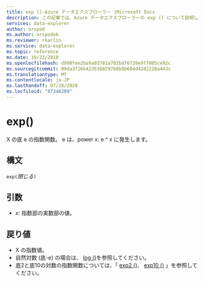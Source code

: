 ```yaml
---
title: exp ()-Azure データエクスプローラー |Microsoft Docs
description: この記事では、Azure データエクスプローラーの exp () について説明します。
services: data-explorer
author: orspod
ms.author: orspodek
ms.reviewer: rkarlin
ms.service: data-explorer
ms.topic: reference
ms.date: 10/23/2018
ms.openlocfilehash: d990fee2ba9a93781a702bd76739e9f7085ce92c
ms.sourcegitcommit: 09da3f26b4235368297b8b9b604d4282228a443c
ms.translationtype: MT
ms.contentlocale: ja-JP
ms.lasthandoff: 07/28/2020
ms.locfileid: "87348209"
---
```

# <a name="exp"></a>exp()

X の底 e の指数関数。 e は、power x: e ^ x に発生します。  

## <a name="syntax"></a>構文

`exp(`*閉じる*`)`

## <a name="arguments"></a>引数

* *x*: 指数部の実数部の値。

## <a name="returns"></a>戻り値

* X の指数値。
* 自然対数 (底-e) の場合は、 [log ()](log-function.md)を参照してください。
* 底2と底10の対数の指数関数については、「 [exp2 ()](exp2-function.md)、 [exp10 ()](exp10-function.md) 」を参照してください。